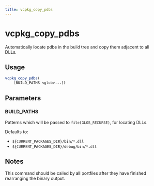 ```yaml
---
title: vcpkg_copy_pdbs
---
```


# vcpkg_copy_pdbs

Automatically locate pdbs in the build tree and copy them adjacent to all DLLs.

## Usage

```cmake
vcpkg_copy_pdbs(
    [BUILD_PATHS <glob>...])
```

## Parameters

### BUILD_PATHS
Patterns which will be passed to `file(GLOB_RECURSE)`, for locating DLLs.

Defaults to:

- `${CURRENT_PACKAGES_DIR}/bin/*.dll`
- `${CURRENT_PACKAGES_DIR}/debug/bin/*.dll`

## Notes

This command should be called by all portfiles after they have finished rearranging the binary output.
